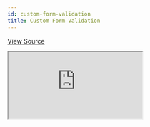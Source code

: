 ```yaml
---
id: custom-form-validation
title: Custom Form Validation
---
```


[View Source](https://github.com/refinedev/refine/tree/master/examples/form/customValidation)

<iframe src="https://codesandbox.io/embed/refine-custom-validation-example-app-ciyox?autoresize=1&fontsize=14&theme=dark&view=preview"
    style={{width: "100%", height:"80vh", border: "0px", borderRadius: "8px", overflow:"hidden"}}
    title="refine-custom-validation-example-app"
    allow="accelerometer; ambient-light-sensor; camera; encrypted-media; geolocation; gyroscope; hid; microphone; midi; payment; usb; vr; xr-spatial-tracking"
    sandbox="allow-forms allow-modals allow-popups allow-presentation allow-same-origin allow-scripts"
></iframe>
